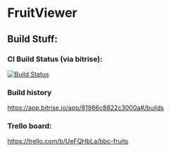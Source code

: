 # FruitViewer

## Build Stuff:

### CI Build Status (via bitrise):

[![Build Status](https://app.bitrise.io/app/81986c8822c3000a/status.svg?token=Ec6--vgLavmdTqz2HS25Tw&branch=master)](https://app.bitrise.io/app/81986c8822c3000a)

### Build history

https://app.bitrise.io/app/81986c8822c3000a#/builds

### Trello board:
https://trello.com/b/UeFQHbLa/bbc-fruits
